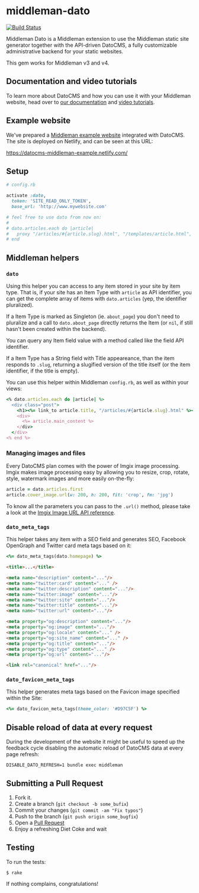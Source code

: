 # middleman-dato

[![Build Status](https://travis-ci.org/datocms/middleman-dato.svg?branch=master)](https://travis-ci.org/datocms/middleman-dato)

Middleman Dato is a Middleman extension to use the Middleman static site generator together with the API-driven DatoCMS, a fully customizable administrative backend for your static websites.

This gem works for Middleman v3 and v4.

## Documentation and video tutorials

To learn more about DatoCMS and how you can use it with your Middleman website, head over to [our documentation](http://www.datocms.com/docs/) and [video tutorials](http://www.datocms.com/docs/tutorials/middleman_netlify/).

## Example website

We've prepared a [Middleman example website](https://github.com/datocms/middleman-example) integrated with DatoCMS. The site is deployed on Netlify, and can be seen at this URL:

https://datocms-middleman-example.netlify.com/

## Setup

```ruby
# config.rb

activate :dato,
  token: 'SITE_READ_ONLY_TOKEN',
  base_url: 'http://www.mywebsite.com'

# feel free to use dato from now on:
#
# dato.articles.each do |article|
#   proxy "/articles/#{article.slug}.html", "/templates/article.html", locals: { article: article }
# end
```

## Middleman helpers

### `dato`

Using this helper you can access to any item stored in your site by item type.
That is, if your site has an Item Type with `article` as API identifier, you can get
the complete array of items with `dato.articles` (yep, the identifier pluralized).

If a Item Type is marked as Singleton (ie. `about_page`) you don't need to pluralize and
a call to `dato.about_page` directly returns the Item (or `nil`, if still hasn't been created
within the backend).

You can query any Item field value with a method called like the field API identifier.

If a Item Type has a String field with Title appeareance, than the item responds to `.slug`,
returning a slugified version of the title itself (or the item identifier, if the title is empty).

You can use this helper within Middleman `config.rb`, as well as within your views:

```ruby
<% dato.articles.each do |article| %>
  <div class="post">
    <h1><%= link_to article.title, "/articles/#{article.slug}.html" %></h1>
    <div>
      <%= article.main_content %>
    </div>
  </div>
<% end %>
```

### Managing images and files

Every DatoCMS plan comes with the power of Imgix image processing. Imgix makes
image processing easy by allowing you to resize, crop, rotate, style, watermark
images and more easily on-the-fly:

```ruby
article = dato.articles.first
article.cover_image.url(w: 200, h: 200, fit: 'crop', fm: 'jpg')
```

To know all the parameters you can pass to the `.url()` method, please take
a look at the [Imgix Image URL API reference](https://docs.imgix.com/apis/url).

### `dato_meta_tags`

This helper takes any item with a SEO field and generates SEO, Facebook OpenGraph and Twitter card meta tags based on it:

```ruby
<%= dato_meta_tags(dato.homepage) %>
```

```html
<title>...</title>

<meta name="description" content="..."/>
<meta name="twitter:card" content="..." />
<meta name="twitter:description" content="..."/>
<meta name="twitter:image" content="..."/>
<meta name="twitter:site" content="..."/>
<meta name="twitter:title" content="..."/>
<meta name="twitter:url" content="..."/>

<meta property="og:description" content="..."/>
<meta property="og:image" content="..."/>
<meta property="og:locale" content="..." />
<meta property="og:site_name" content="..." />
<meta property="og:title" content="..."/>
<meta property="og:type" content="..." />
<meta property="og:url" content="..."/>

<link rel="canonical" href="..."/>
```

### `dato_favicon_meta_tags`

This helper generates meta tags based on the Favicon image specified within the Site:

```ruby
<%= dato_favicon_meta_tags(theme_color: '#D97C5F') %>
```

## Disable reload of data at every request

During the development of the website it might be useful to speed up the feedback cycle disabling the automatic reload of DatoCMS data at every page refresh:

```
DISABLE_DATO_REFRESH=1 bundle exec middleman
```

## Submitting a Pull Request

1. Fork it.
2. Create a branch (`git checkout -b some_bufix`)
3. Commit your changes (`git commit -am "Fix typos"`)
4. Push to the branch (`git push origin some_bugfix`)
5. Open a [Pull Request][1]
6. Enjoy a refreshing Diet Coke and wait

## Testing

To run the tests:

    $ rake

If nothing complains, congratulations!

[1]: http://github.com/datocms/middleman-dato/pulls
